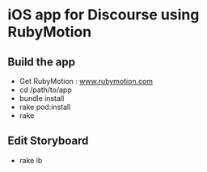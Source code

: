 # iOS app for Discourse using RubyMotion

## Build the app

* Get RubyMotion : www.rubymotion.com
* cd /path/to/app
* bundle install
* rake pod:install
* rake

## Edit Storyboard

* rake ib
